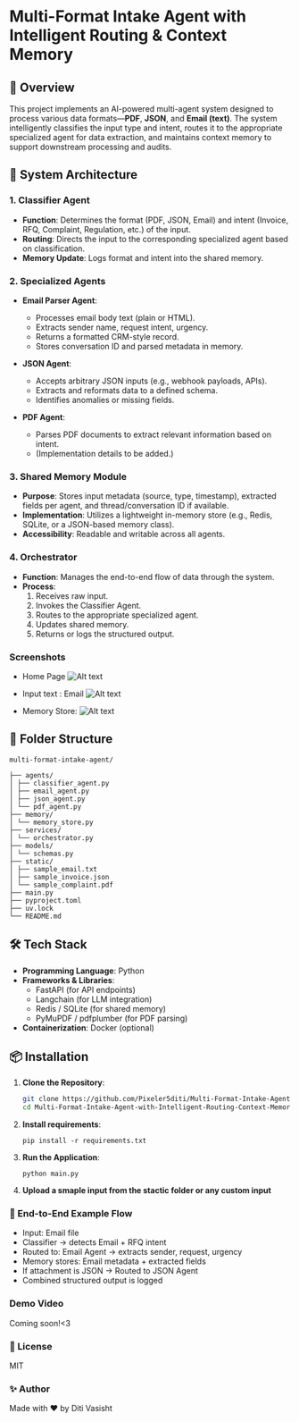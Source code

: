 # Multi-Format Intake Agent with Intelligent Routing & Context Memory

## 🚀 Overview

This project implements an AI-powered multi-agent system designed to process various data formats—**PDF**, **JSON**, and **Email (text)**. The system intelligently classifies the input type and intent, routes it to the appropriate specialized agent for data extraction, and maintains context memory to support downstream processing and audits.

## 🧠 System Architecture

### 1. **Classifier Agent**
- **Function**: Determines the format (PDF, JSON, Email) and intent (Invoice, RFQ, Complaint, Regulation, etc.) of the input.
- **Routing**: Directs the input to the corresponding specialized agent based on classification.
- **Memory Update**: Logs format and intent into the shared memory.

### 2. **Specialized Agents**
- **Email Parser Agent**:
  - Processes email body text (plain or HTML).
  - Extracts sender name, request intent, urgency.
  - Returns a formatted CRM-style record.
  - Stores conversation ID and parsed metadata in memory.

- **JSON Agent**:
  - Accepts arbitrary JSON inputs (e.g., webhook payloads, APIs).
  - Extracts and reformats data to a defined schema.
  - Identifies anomalies or missing fields.

- **PDF Agent**:
  - Parses PDF documents to extract relevant information based on intent.
  - (Implementation details to be added.)

### 3. **Shared Memory Module**
- **Purpose**: Stores input metadata (source, type, timestamp), extracted fields per agent, and thread/conversation ID if available.
- **Implementation**: Utilizes a lightweight in-memory store (e.g., Redis, SQLite, or a JSON-based memory class).
- **Accessibility**: Readable and writable across all agents.

### 4. **Orchestrator**
- **Function**: Manages the end-to-end flow of data through the system.
- **Process**:
  1. Receives raw input.
  2. Invokes the Classifier Agent.
  3. Routes to the appropriate specialized agent.
  4. Updates shared memory.
  5. Returns or logs the structured output.

### Screenshots
- Home Page
   ![Alt text](https://github.com/Pixeler5diti/Multi-Format-Intake-Agent-with-Intelligent-Routing-Context-Memory/blob/94b0c9518ee1e52028a782d644c62293aa11a78e/assets/1.png)

- Input text : Email
  ![Alt text](https://github.com/Pixeler5diti/Multi-Format-Intake-Agent-with-Intelligent-Routing-Context-Memory/blob/94b0c9518ee1e52028a782d644c62293aa11a78e/assets/2.png)
   
- Memory Store:
  ![Alt text](https://github.com/Pixeler5diti/Multi-Format-Intake-Agent-with-Intelligent-Routing-Context-Memory/blob/94b0c9518ee1e52028a782d644c62293aa11a78e/assets/3.png)

## 📁 Folder Structure
```
multi-format-intake-agent/

├── agents/
│ ├── classifier_agent.py
│ ├── email_agent.py
│ ├── json_agent.py
│ └── pdf_agent.py
├── memory/
│ └── memory_store.py
├── services/
│ └── orchestrator.py
├── models/
│ └── schemas.py
├── static/
│ ├── sample_email.txt
│ ├── sample_invoice.json
│ └── sample_complaint.pdf
├── main.py
├── pyproject.toml
├── uv.lock
└── README.md
```

## 🛠️ Tech Stack

- **Programming Language**: Python
- **Frameworks & Libraries**:
  - FastAPI (for API endpoints)
  - Langchain (for LLM integration)
  - Redis / SQLite (for shared memory)
  - PyMuPDF / pdfplumber (for PDF parsing)
- **Containerization**: Docker (optional)

## 📦 Installation

1. **Clone the Repository**:
   ```bash
   git clone https://github.com/Pixeler5diti/Multi-Format-Intake-Agent-with-Intelligent-Routing-Context-Memory.git
   cd Multi-Format-Intake-Agent-with-Intelligent-Routing-Context-Memory
2. **Install requirements**:
   ```
   pip install -r requirements.txt
   ```
3. **Run the Application**:
   ```
   python main.py
   ```
4. **Upload a smaple input from the stactic folder or any custom input**

### 🔁 End-to-End Example Flow

- Input: Email file
- Classifier → detects Email + RFQ intent
- Routed to: Email Agent → extracts sender, request, urgency
- Memory stores: Email metadata + extracted fields
- If attachment is JSON → Routed to JSON Agent
- Combined structured output is logged

### Demo Video
Coming soon!<3

### 📄 License
MIT

### ✨ Author

Made with ❤️ by Diti Vasisht
